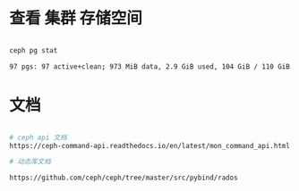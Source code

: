  
# 查看 集群 存储空间
```bash

ceph pg stat

97 pgs: 97 active+clean; 973 MiB data, 2.9 GiB used, 104 GiB / 110 GiB avail

```

# 文档
```bash

# ceph api 文档
https://ceph-command-api.readthedocs.io/en/latest/mon_command_api.html

# 动态库文档

https://github.com/ceph/ceph/tree/master/src/pybind/rados

```